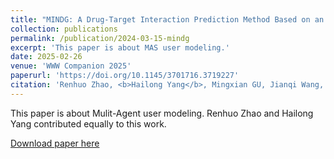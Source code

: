 ```yaml
---
title: "MINDG: A Drug-Target Interaction Prediction Method Based on an Integrated Learning Algorithm"
collection: publications
permalink: /publication/2024-03-15-mindg
excerpt: 'This paper is about MAS user modeling.'
date: 2025-02-26
venue: 'WWW Companion 2025'
paperurl: 'https://doi.org/10.1145/3701716.3719227'
citation: 'Renhuo Zhao, <b>Hailong Yang</b>, Mingxian GU, Jianqi Wang, Wu Long, Zhaohong Deng. <b>WWW Companion 2025</b>.'
---
```

This paper is about Mulit-Agent user modeling. Renhuo Zhao and Hailong Yang contributed equally to this work.

[Download paper here](/files/USHB_WWW2025.pdf)
